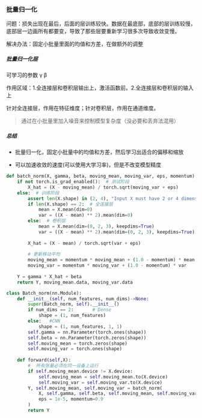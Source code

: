 ### 批量归一化

问题：损失出现在最后，后面的层训练较快。数据在最底部，底部的层训练较慢，底部层一边画所有都要变，导致了那些层要重新学习很多次导致收敛变慢。

解决办法：固定小批量里面的均值和方差，在做额外的调整

##### 批量归一化层

可学习的参数 γ β

作用区域：1.全连接层和卷积层输出上，激活函数前。2.全连接层和卷积层的输入上

针对全连接层，作用在特征维度；针对卷积层，作用在通道维度。

> 通过在小批量里加入噪音来控制模型复杂度（没必要和丢弃法混用）

##### 总结

* 批量归一化，固定小批量中的均值和方差，然后学习出适合的偏移和缩放

* 可以加速收敛的速度(可以使用大学习率)，但是不改变模型精度

```python
def batch_norm(X, gamma, beta, moving_mean, moving_var, eps, momentum):
    if not torch.is_grad_enabled():  # 测试阶段
        X_hat = (X - moving_mean) / torch.sqrt(moving_var + eps)
    else:  # 训练阶段
        assert len(X.shape) in (2, 4), "Input X must have 2 or 4 dimensions"
        if len(X.shape) == 2:  # 全连接层
            mean = X.mean(dim=0)
            var = ((X - mean) ** 2).mean(dim=0)
        else:  # 卷积层
            mean = X.mean(dim=(0, 2, 3), keepdims=True)
            var = ((X - mean) ** 2).mean(dim=(0, 2, 3), keepdims=True)
        
        X_hat = (X - mean) / torch.sqrt(var + eps)
        
        # 更新移动平均
        moving_mean = momentum * moving_mean + (1.0 - momentum) * mean
        moving_var = momentum * moving_var + (1.0 - momentum) * var
    
    Y = gamma * X_hat + beta
    return Y, moving_mean.data, moving_var.data

class Batch_norm(nn.Module):
    def __init__(self, num_features, num_dims)->None:
        super(Batch_norm, self).__init__()
        if num_dims == 2:       # Dense
            shape = (1, num_features)
        else:   #CNN
            shape = (1, num_features, 1, 1)
        self.gamma = nn.Parameter(torch.ones(shape))
        self.beta = nn.Parameter(torch.zeros(shape))
        self.moving_mean = torch.zeros(shape)
        self.moving_var = torch.ones(shape)
    
    def forward(self,X):
        #  所有张量必须在同一设备上运行
        if self.moving_mean.device != X.device:
            self.moving_mean = self.moving_mean.to(X.device)
            self.moving_var = self.moving_var.to(X.device)
        Y, self.moving_mean, self.moving_var = batch_norm(
            X, self.gamma, self.beta, self.moving_mean, self.moving_var,
            eps = 1e-5, momentum=0.9
        )
        return Y
```

